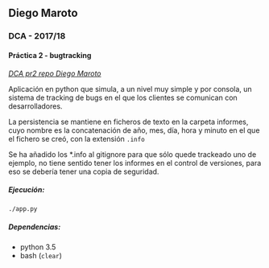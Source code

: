 ## Diego Maroto
### DCA - 2017/18
#### Práctica 2 - bugtracking
*[DCA pr2 repo Diego Maroto](https://github.com/DiegoMGar/DCApr02)*

Aplicación en python que simula, a un nivel muy simple y por consola, un sistema de tracking de bugs en el que los clientes se comunican con desarrolladores.

La persistencia se mantiene en ficheros de texto en la carpeta informes, cuyo nombre es la concatenación de año, mes, día, hora y minuto en el que el fichero se creó, con la extensión `.info`

Se ha añadido los *.info al gitignore para que sólo quede trackeado uno de ejemplo, no tiene sentido tener los informes en el control de versiones, para eso se debería tener una copia de seguridad.

##### Ejecución:
```
./app.py
```

##### Dependencias:
- python 3.5
- bash (`clear`)